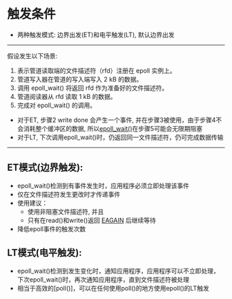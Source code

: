 #  触发条件

- 两种触发模式: 边界出发(ET)和电平触发(LT), 默认边界出发

***

假设发生以下场景:
  1. 表示管道读取端的文件描述符（rfd）注册在 epoll 实例上。
  2. 管道写入器在管道的写入端写入 2 kB 的数据。
  3. 调用 epoll_wait() 将返回 rfd 作为准备好的文件描述符。
  4. 管道阅读器从 rfd 读取 1 kB 的数据。
  5. 完成对 epoll_wait() 的调用。
  
- 对于ET, 步骤2 write done 会产生一个事件, 并在步骤3被使用，由于步骤4不会消耗整个缓冲区的数据, 所以[epoll_wait()](Linux_IO_API_epoll_wait().md)在步骤5可能会无限期阻塞
- 对于LT, 下次调用epoll_wait()时，仍返回同一文件描述符，仍可完成数据传输

***

## ET模式(边界触发): 

- epoll_wait()检测到有事件发生时，应用程序必须立即处理该事件
- 仅在文件描述符发生更改时才传递事件
- 使用建议：
  - 使用非阻塞文件描述符, 并且
  - 只有在read()和write()返回 [EAGAIN](errno.md) 后继续等待
- 降低epoll事件的触发次数

## LT模式(电平触发): 

- epoll_wait()检测到发生变化时，通知应用程序，应用程序可以不立即处理，下次epoll_wait()时，再次通知应用程序，直到文件描述符被处理
- 相当于高效的[poll()]，可以在任何使用poll()的地方使用epoll()的LT触发
